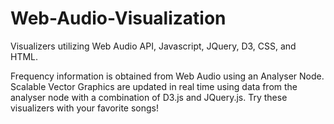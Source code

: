 # Web-Audio-Visualization

Visualizers utilizing Web Audio API, Javascript, JQuery, D3, CSS, and HTML.

Frequency information is obtained from Web Audio using an Analyser Node.  Scalable Vector Graphics are updated in real time using data from the analyser node with a combination of D3.js and JQuery.js.  Try these visualizers with your favorite songs!

